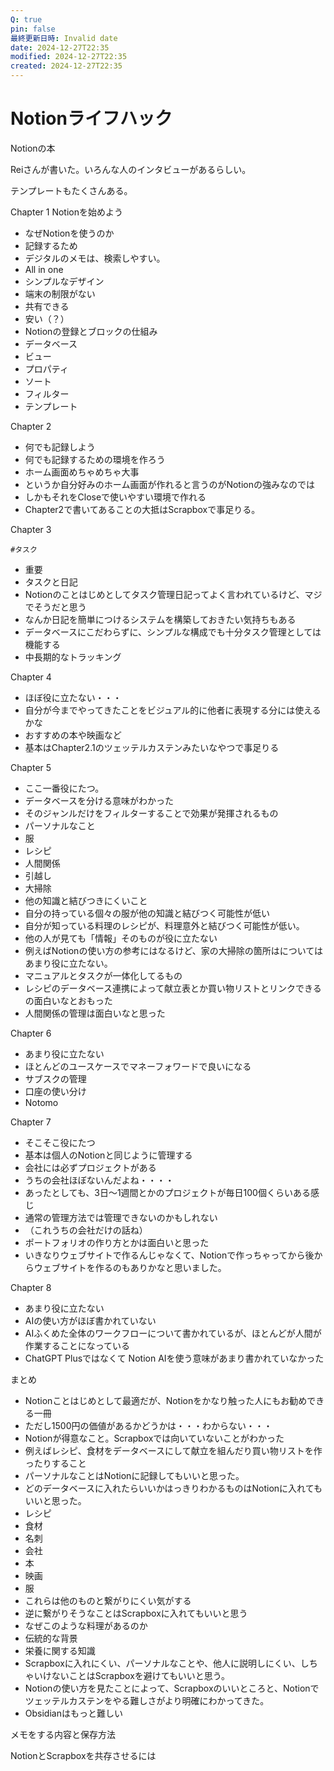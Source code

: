 ```yaml
---
Q: true
pin: false
最終更新日時: Invalid date
date: 2024-12-27T22:35
modified: 2024-12-27T22:35
created: 2024-12-27T22:35
---
```

# Notionライフハック

Notionの本

Reiさんが書いた。いろんな人のインタビューがあるらしい。

テンプレートもたくさんある。

Chapter 1 Notionを始めよう

- なぜNotionを使うのか  
- 記録するため  
- デジタルのメモは、検索しやすい。  
- All in one  
- シンプルなデザイン  
- 端末の制限がない  
- 共有できる  
- 安い（？）  
- Notionの登録とブロックの仕組み  
- データベース  
- ビュー  
- プロパティ  
- ソート  
- フィルター  
- テンプレート  

Chapter 2

- 何でも記録しよう  
- 何でも記録するための環境を作ろう  
- ホーム画面めちゃめちゃ大事  
- というか自分好みのホーム画面が作れると言うのがNotionの強みなのでは  
- しかもそれをCloseで使いやすい環境で作れる  
- Chapter2で書いてあることの大抵はScrapboxで事足りる。  

Chapter 3

`#タスク`

- 重要  
- タスクと日記  
- Notionのことはじめとしてタスク管理日記ってよく言われているけど、マジでそうだと思う  
- なんか日記を簡単につけるシステムを構築しておきたい気持ちもある  
- データベースにこだわらずに、シンプルな構成でも十分タスク管理としては機能する  
- 中長期的なトラッキング  

Chapter 4

- ほぼ役に立たない・・・  
- 自分が今までやってきたことをビジュアル的に他者に表現する分には使えるかな  
- おすすめの本や映画など  
- 基本はChapter2.1のツェッテルカステンみたいなやつで事足りる  

Chapter 5

- ここ一番役にたつ。  
- データベースを分ける意味がわかった  
- そのジャンルだけをフィルターすることで効果が発揮されるもの  
- パーソナルなこと  
- 服  
- レシピ  
- 人間関係  
- 引越し  
- 大掃除  
- 他の知識と結びつきにくいこと  
- 自分の持っている個々の服が他の知識と結びつく可能性が低い  
- 自分が知っている料理のレシピが、料理意外と結びつく可能性が低い。  
- 他の人が見ても「情報」そのものが役に立たない  
- 例えばNotionの使い方の参考にはなるけど、家の大掃除の箇所はについてはあまり役に立たない。  
- マニュアルとタスクが一体化してるもの  
- レシピのデータベース連携によって献立表とか買い物リストとリンクできるの面白いなとおもった  
- 人間関係の管理は面白いなと思った  

Chapter 6

- あまり役に立たない  
- ほとんどのユースケースでマネーフォワードで良いになる  
- サブスクの管理  
- 口座の使い分け  
- Notomo  

Chapter 7

- そこそこ役にたつ  
- 基本は個人のNotionと同じように管理する  
- 会社には必ずプロジェクトがある  
- うちの会社ほぼないんだよね・・・・  
- あったとしても、3日〜1週間とかのプロジェクトが毎日100個くらいある感じ  
- 通常の管理方法では管理できないのかもしれない  
- （これうちの会社だけの話ね）  
- ポートフォリオの作り方とかは面白いと思った  
- いきなりウェブサイトで作るんじゃなくて、Notionで作っちゃってから後からウェブサイトを作るのもありかなと思いました。  

Chapter 8

- あまり役に立たない  
- AIの使い方がほぼ書かれていない  
- AIふくめた全体のワークフローについて書かれているが、ほとんどが人間が作業することになっている  
- ChatGPT Plusではなくて Notion AIを使う意味があまり書かれていなかった  

まとめ

- Notionことはじめとして最適だが、Notionをかなり触った人にもお勧めできる一冊  
- ただし1500円の価値があるかどうかは・・・わからない・・・  
- Notionが得意なこと。Scrapboxでは向いていないことがわかった  
- 例えばレシピ、食材をデータベースにして献立を組んだり買い物リストを作ったりすること  
- パーソナルなことはNotionに記録してもいいと思った。  
- どのデータベースに入れたらいいかはっきりわかるものはNotionに入れてもいいと思った。  
- レシピ  
- 食材  
- 名刺  
- 会社  
- 本  
- 映画  
- 服  
- これらは他のものと繋がりにくい気がする  
- 逆に繋がりそうなことはScrapboxに入れてもいいと思う  
- なぜこのような料理があるのか  
- 伝統的な背景  
- 栄養に関する知識  
- Scrapboxに入れにくい、パーソナルなことや、他人に説明しにくい、しちゃいけないことはScrapboxを避けてもいいと思う。  
- Notionの使い方を見たことによって、Scrapboxのいいところと、Notionでツェッテルカステンをやる難しさがより明確にわかってきた。  
- Obsidianはもっと難しい  

メモをする内容と保存方法

NotionとScrapboxを共存させるには